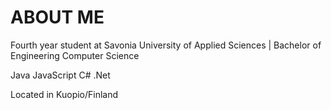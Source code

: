 # ABOUT ME

Fourth year student at Savonia University of Applied Sciences | Bachelor of Engineering Computer Science

Java
JavaScript
C#
.Net

Located in Kuopio/Finland
